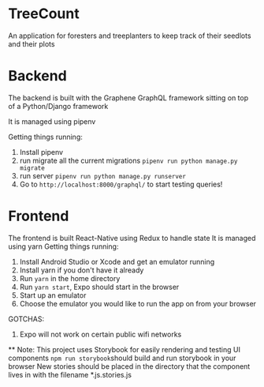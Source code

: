 # TreeCount
An application for foresters and treeplanters to keep track of their seedlots and their plots

# Backend
The backend is built with the Graphene GraphQL framework sitting on top of a Python/Django framework

It is managed using pipenv

Getting things running:

1. Install pipenv
2. run migrate all the current migrations `pipenv run python manage.py migrate`
3. run server `pipenv run python manage.py runserver`
4. Go to `http://localhost:8000/graphql/` to start testing queries!


# Frontend
The frontend is built React-Native using Redux to handle state
It is managed using yarn
Getting things running:
1. Install Android Studio or Xcode and get an emulator running
2. Install yarn if you don't have it already
3. Run `yarn` in the home directory
4. Run `yarn start`, Expo should start in the browser
5. Start up an emulator
6. Choose the emulator you would like to run the app on from your browser

GOTCHAS:
1. Expo will not work on certain public wifi networks

** Note: This project uses Storybook for easily rendering and testing UI components
`npm run storybook`should build and run storybook in your browser
New stories should be placed in the directory that the component lives in with the filename *.js.stories.js
